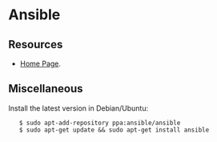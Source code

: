 Ansible
=======

Resources
---------

 - [Home Page](https://www.ansible.com/).


Miscellaneous
-------------

Install the latest version in Debian/Ubuntu:

```
   $ sudo apt-add-repository ppa:ansible/ansible
   $ sudo apt-get update && sudo apt-get install ansible
```
